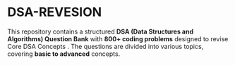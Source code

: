 # DSA-REVESION
This repository contains a structured **DSA (Data Structures and Algorithms) Question Bank** with **800+ coding problems** designed to revise Core DSA Concepts . The questions are divided into various topics, covering **basic to advanced** concepts. 
